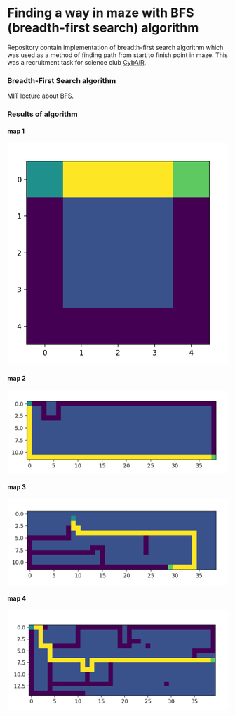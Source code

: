 # Finding a way in maze with BFS (breadth-first search) algorithm
Repository contain implementation of breadth-first search algorithm which was used as a method of finding path from start to finish point in maze. This was a recruitment task for science club [CybAiR](http://cybair.put.poznan.pl/).

### Breadth-First Search algorithm
MIT lecture about [BFS](https://www.youtube.com/watch?v=s-CYnVz-uh4&list=PLUl4u3cNGP61Oq3tWYp6V_F-5jb5L2iHb&index=13).

### Results of algorithm
#### map 1
![BFS result 1](img/maze1.png)
#### map 2
![BFS result 2](img/maze2.png)
#### map 3
![BFS result 3](img/maze3.png)
#### map 4
![BFS result 4](img/maze4.png)

